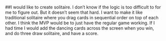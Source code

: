 

##I would like to create solitaire. I don’t know if the logic is too difficult to for me to figure out. But it doesn’t seem that hard. I want to make it like traditional solitaire where you drag cards in sequential order on top of each other. I think the MVP would be to just have the regular game working. If I had time I would add the dancing cards across the screen when you win, and do three draw solitaire, and have a score. 
